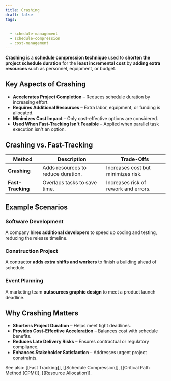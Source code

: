 ```yaml
---
title: Crashing
draft: false
tags:
  
  
  - schedule-management
  - schedule-compression
  - cost-management
---
```


**Crashing** is a **schedule compression technique** used to **shorten the project schedule duration** for the **least incremental cost** by **adding extra resources** such as personnel, equipment, or budget.

## **Key Aspects of Crashing**
- **Accelerates Project Completion** – Reduces schedule duration by increasing effort.
- **Requires Additional Resources** – Extra labor, equipment, or funding is allocated.
- **Minimizes Cost Impact** – Only cost-effective options are considered.
- **Used When Fast-Tracking Isn't Feasible** – Applied when parallel task execution isn't an option.

## **Crashing vs. Fast-Tracking**
| **Method**      | **Description** | **Trade-Offs** |
|---------------|--------------------------------------|--------------------------------------|
| **Crashing**  | Adds resources to reduce duration. | Increases cost but minimizes risk. |
| **Fast-Tracking** | Overlaps tasks to save time. | Increases risk of rework and errors. |

## **Example Scenarios**

### **Software Development**
A company **hires additional developers** to speed up coding and testing, reducing the release timeline.

### **Construction Project**
A contractor **adds extra shifts and workers** to finish a building ahead of schedule.

### **Event Planning**
A marketing team **outsources graphic design** to meet a product launch deadline.

## **Why Crashing Matters**
- **Shortens Project Duration** – Helps meet tight deadlines.
- **Provides Cost-Effective Acceleration** – Balances cost with schedule benefits.
- **Reduces Late Delivery Risks** – Ensures contractual or regulatory compliance.
- **Enhances Stakeholder Satisfaction** – Addresses urgent project constraints.

See also: [[Fast Tracking]], [[Schedule Compression]], [[Critical Path Method (CPM)]], [[Resource Allocation]].
